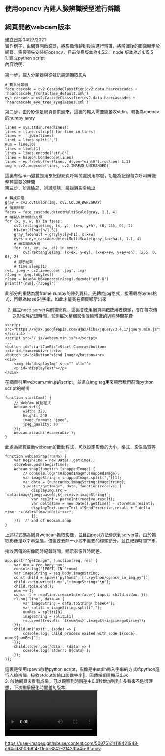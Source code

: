 ## 使用opencv 內建人臉辨識模型進行辨識
## 網頁開啟webcam版本
建立日期04/27/2021<br>
實作例子，由網頁開啟鏡頭，將影像傳輸到後端進行辨識，將辨識後的圖像顯示於網頁，需要預先安裝好opencv，目前使用版本為4.5.2，
node 版本為v14.15.5<br>
1. 
    建立python script <br>
內容說明:

第一步，載入分類器與從視訊盡頭擷取影片
```
# 載入分類器
face_cascade = cv2.CascadeClassifier(cv2.data.haarcascades + 'haarcascade_frontalface_default.xml')
eye_cascade = cv2.CascadeClassifier(cv2.data.haarcascades + 'haarcascade_eye_tree_eyeglasses.xml')
```
第二步，由於影像是網頁提供過來，這裏的輸入需要能接收stdin，轉換為opencv的numpy array
```
lines = sys.stdin.readlines()
lines = [line.rstrip() for line in lines]
lines = ''.join(lines)
lineL = lines.split(",")
num = lineL[0]
lines = lineL[1]
lines = lines.encode('utf-8')
lines = base64.b64decode(lines)
lines = np.frombuffer(lines, dtype="uint8").reshape(-1,1)
img = cv2.imdecode(lines, cv2.IMREAD_UNCHANGED)
```
這裏有個num變數是用來紀錄網頁呼叫的識別用序號，功能為記錄每次呼叫辨識整體需要的時間<br>
第三步，辨識臉部，辨識眼睛，最後將影像輸出
```
# 轉成灰階
gray = cv2.cvtColor(img, cv2.COLOR_BGR2GRAY)
# 偵測臉部
faces = face_cascade.detectMultiScale(gray, 1.1, 4)
# 繪製人臉部份的方框
for (x, y, w, h) in faces:
    cv2.rectangle(img, (x, y), (x+w, y+h), (0, 255, 0), 2)
    h1=int(float(h/1.5))
    gray_facehalf = gray[y:(y+h1), x:x+w]
    eyes = eye_cascade.detectMultiScale(gray_facehalf, 1.1, 4)
    # 繪製眼睛方框
    for (ex, ey, ew, eh) in eyes:
        cv2.rectangle(img, (x+ex, y+ey), (x+ex+ew, y+ey+eh), (255, 0, 0), 2)
    # 顯示成果
    # time.sleep(1)
ret, jpeg = cv2.imencode('.jpg', img)
rJpeg = jpeg.tobytes()
rJpeg = base64.b64encode(rJpeg).decode('utf-8')
print(f"{num},{rJpeg}")
```
此部分的重點為將frame numpy的陣列資料，先轉為jpg格式，接著轉為bytes格式，再轉為base64字串，如此才能夠在網頁顯示出來

2. 
    建立node server與前端網頁，這裏會使用網頁開啟使用者鏡頭，會在每次傳送影像時紀錄時間，監測每次整個影像傳輸辨識的過程時間花費
```
<script src="https://ajax.googleapis.com/ajax/libs/jquery/3.4.1/jquery.min.js"></script>
<script src="/_js/webcam.min.js"></script>
...
<button id="startCamBtn">Start Camera</button>
<div id="cameraDiv"></div>
<button id="okButton">Send Image</button><hr>
<div>
    <img id="displayImg" src="" alt="">
    <p id="displayText"></p>
</div>
```
在網頁引用webcam.min.js的script，並建立img tag用來顯示我們前面python script的輸出

```
function startCam() {
    // WebCam 啟動程式
    Webcam.set({
        width: 320,
        height: 240,
        image_format: 'jpeg',
        jpeg_quality: 90
    });
    Webcam.attach('#cameraDiv');
}
```
此處為網頁啟動webcam的啟動程式，可以設定影像的大小，格式，影像品質等
```
function webCamSnap(runNo) {
    var beginTime = new Date().getTime();
    storeNum.push(beginTime);
    Webcam.snap(function (snappedImage) {
        // console.log("snappedImage",snappedImage);
        var imageString = snappedImage.split(",")[1];
        var data = {num:runNo,imageString:imageString};
        $.post("/getImage", data, function(receive) {
            displayImg.src = `data:image/jpeg;base64,${receive.imageString}`;
            var resInt = parseInt(receive.result);
            var deltaTime = new Date().getTime() - storeNum[resInt];
            displayText.innerText ="Send"+receive.result + " delta time: "+(deltaTime/1000)+"sec";
            });
    });  // End of Webcam.snap
}
```
上述程式碼為網頁webcam抓取影像，並且由post方法傳送到server端，由於抓取影像是以字串型態，僅需要去除一小段不需要的標頭部分，並且紀錄時間下來．

接收回傳的影像同時紀錄時間，顯示影像與時間差．
```
app.post("/getImage", function(req, res) {
    var num = req.body.num;
    console.log("[POST] IN "+num)
    var imageString = req.body.imageString;
    const child = spawn('python3', ['./python/opencv_in_img.py']);
    child.stdin.write(num+","+imageString+"\n");
    child.stdin.end();
    num += 1;
    const rl = readline.createInterface({ input: child.stdout });
    rl.on('line', data => {
        var imageString = data.toString('base64');
        var splitL = imageString.split(",");
        numRes = splitL[0]
        imageString = splitL[1]
        res.send({result: `${numRes}`,imageString:imageString});
    });
    child.on('exit', (code) => {
        console.log(`Child process exited with code ${code}, num:${numRes}`);
    });
    child.stderr.on('data', (data) => {
        console.log(`stderr: ${data}`);
    });
});
```
這裏是使用spawn啟動python script，影像是由stdin輸入字串的方式給python進行人臉辨識，接收stdout的輸出影像字串，回傳給網頁顯示出來<br>
3.
    啟動網頁來看看成果，可以觀察到時間差由0.6秒增加到到1.多看來不是很理想，下次繼續優化時間差的版本<br>
    <video controls="controls" width="300"
                    name="Video Name" src="./cv2_face_detect_webcam.mov"></video>

https://user-images.githubusercontent.com/50975121/118421948-c64ad300-b6f4-11eb-8842-21423fa4ce9f.mov
